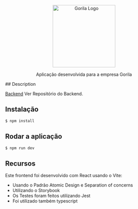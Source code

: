 <p align="center">
  <a href="https://gorila.com.br/" target="blank"><img src="https://gorila.com.br/wp-content/uploads/LogoGorila.svg" width="200" alt="Gorila Logo" /></a>
</p>

  <p align="center">Aplicação desenvolvida para a empresa Gorila</p>
## Description

[Backend](https://github.com/guibais/gorila-test-backend) Ver Repositório do Backend.

## Instalação

```bash
$ npm install
```

## Rodar a aplicação

```bash
$ npm run dev
```

## Recursos

Este frontend foi desenvolvido com React usando o Vite:

- Usando o Padrão Atomic Design e Separation of concerns
- Utilizando o Storybook
- Os Testes foram feitos utilizando Jest
- Foi utilizado também typescript
